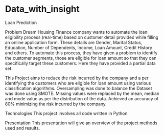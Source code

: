# Data_with_insight

Loan Prediction

Problem
Dream Housing Finance company wants to automate the loan eligibility process (real-time) based on customer detail provided while filling an online application form. These details are Gender, Marital Status, Education, Number of Dependents, Income, Loan Amount, Credit History and others. To automate this process, they have given a problem to identify the customer segments, those are eligible for loan amount so that they can specifically target these customers. Here they have provided a partial data set.

This Project aims to reduce the risk incurred by the company and a per identifying the customers who are eligible for loan amount using various classification algorithms.
Oversampling was done to balance the Dataset was done using SMOTE.
Missing values were replaced by the mean, median and mode value as per the distribution of the data.
Achieved an accuracy of 80% minimizing the risk incurred by the company.

Technologies
This project involves all code written in Python

Presentation
This presentation will give an overview of the project methods used and results.
